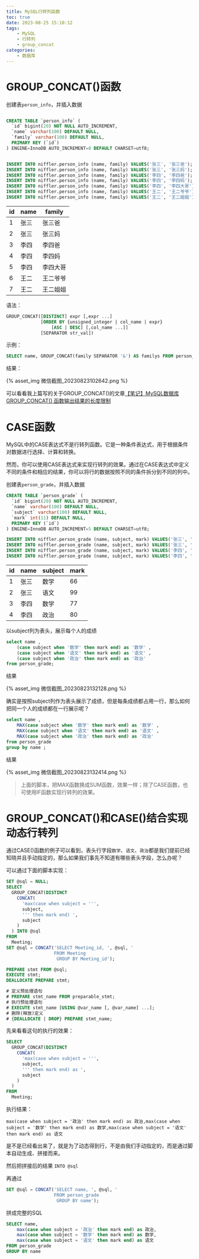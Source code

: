```yaml
---
title: MySQL行转列函数
toc: true
date: 2023-08-25 15:10:12
tags:
	- MySQL
	- 行转列
	- group_concat
categories:
	- 数据库
---
```


# GROUP_CONCAT()函数

创建表`person_info`，并插入数据

```sql

CREATE TABLE `person_info` (
  `id` bigint(20) NOT NULL AUTO_INCREMENT,
  `name` varchar(100) DEFAULT NULL,
  `family` varchar(100) DEFAULT NULL,
  PRIMARY KEY (`id`)
) ENGINE=InnoDB AUTO_INCREMENT=8 DEFAULT CHARSET=utf8;


INSERT INTO niffler.person_info (name, family) VALUES('张三', '张三爸');
INSERT INTO niffler.person_info (name, family) VALUES('张三', '张三妈');
INSERT INTO niffler.person_info (name, family) VALUES('李四', '李四爸');
INSERT INTO niffler.person_info (name, family) VALUES('李四', '李四妈');
INSERT INTO niffler.person_info (name, family) VALUES('李四', '李四大哥');
INSERT INTO niffler.person_info (name, family) VALUES('王二', '王二爷爷');
INSERT INTO niffler.person_info (name, family) VALUES('王二', '王二姐姐');
```

<!-- more -->

|id| name | family |
|--|--|--|
|1	|张三	|张三爸|
|2	|张三	|张三妈|
|3	|李四	|李四爸|
|4	|李四	|李四妈|
|5	|李四	|李四大哥|
|6	|王二	|王二爷爷|
|7	|王二	|王二姐姐|

语法：
```sql
GROUP_CONCAT([DISTINCT] expr [,expr ...]
             [ORDER BY {unsigned_integer | col_name | expr}
                 [ASC | DESC] [,col_name ...]]
             [SEPARATOR str_val])
```

示例：
```sql
SELECT name, GROUP_CONCAT(family SEPARATOR '&') AS familys FROM person_info GROUP BY name;
```

结果：

{% asset_img 微信截图_20230823102642.png %}

可以看看我上篇写的关于GROUP_CONCAT()的文章[【笔记】MySQL数据库GROUP_CONCAT() 函数输出结果的长度限制](https://blog.csdn.net/bronzehammer/article/details/132319248?spm=1001.2014.3001.5501)

# CASE函数

MySQL中的CASE表达式不是行转列函数。它是一种条件表达式，用于根据条件对数据进行选择、计算和转换。

然而，你可以使用CASE表达式来实现行转列的效果。通过在CASE表达式中定义不同的条件和相应的结果，你可以将行的数据按照不同的条件拆分到不同的列中。

创建表`person_grade`，并插入数据

```sql
CREATE TABLE `person_grade` (
  `id` bigint(20) NOT NULL AUTO_INCREMENT,
  `name` varchar(100) DEFAULT NULL,
  `subject` varchar(100) DEFAULT NULL,
  `mark` int(11) DEFAULT NULL,
  PRIMARY KEY (`id`)
) ENGINE=InnoDB AUTO_INCREMENT=5 DEFAULT CHARSET=utf8;

INSERT INTO niffler.person_grade (name, subject, mark) VALUES('张三', '数学', 66);
INSERT INTO niffler.person_grade (name, subject, mark) VALUES('张三', '语文', 99);
INSERT INTO niffler.person_grade (name, subject, mark) VALUES('李四', '数学', 77);
INSERT INTO niffler.person_grade (name, subject, mark) VALUES('李四', '政治', 80);
```

id|name|subject|mark|
|--|----|-------|----|
 1|张三  |数学     |  66|
 2|张三  |语文     |  99|
 3|李四  |数学     |  77|
 4|李四  |政治     |  80|

以subject列为表头，展示每个人的成绩

```sql
select name , 
	(case subject when '数学' then mark end) as '数学' ,
	(case subject when '语文' then mark end) as '语文' ,
	(case subject when '政治' then mark end) as '政治' 
from person_grade;
```

结果

{% asset_img 微信截图_20230823132128.png %}

确实是按照subject列作为表头展示了成绩，但是每条成绩都占用一行，那么如何把同一个人的成绩都在一行展示呢？

```sql
select name , 
	MAX(case subject when '数学' then mark end) as '数学' ,
	MAX(case subject when '语文' then mark end) as '语文' ,
	MAX(case subject when '政治' then mark end) as '政治' 
from person_grade
group by name ;
```
结果

{% asset_img 微信截图_20230823132414.png %}

> 上面的脚本，把MAX函数换成SUM函数，效果一样；除了CASE函数，也可使用IF函数实现行转列的效果。

# GROUP_CONCAT()和CASE()结合实现动态行转列

通过CASE()函数的例子可以看到，表头行字段`数学`、`语文`、`政治`都是我们提前已经知晓并且手动指定的，那么如果我们事先不知道有哪些表头字段，怎么办呢？

可以通过下面的脚本实现：

```sql
SET @sql = NULL;
SELECT
  GROUP_CONCAT(DISTINCT
    CONCAT(
      'max(case when subject = ''',
      subject,
      ''' then mark end) ',
      subject
    )
  ) INTO @sql
FROM
  Meeting;
SET @sql = CONCAT('SELECT Meeting_id, ', @sql, ' 
                  FROM Meeting 
                   GROUP BY Meeting_id');

PREPARE stmt FROM @sql;
EXECUTE stmt;
DEALLOCATE PREPARE stmt;

# 定义预处理语句
# PREPARE stmt_name FROM preparable_stmt;
# 执行预处理语句
# EXECUTE stmt_name [USING @var_name [, @var_name] ...];
# 删除(释放)定义
# {DEALLOCATE | DROP} PREPARE stmt_name;
```

先来看看这句的执行的效果：

```sql
SELECT
  GROUP_CONCAT(DISTINCT
    CONCAT(
      'max(case when subject = ''',
      subject,
      ''' then mark end) as ',
      subject
    )
  ) 
FROM
  Meeting;
```

执行结果：
```
max(case when subject = '政治' then mark end) as 政治,max(case when subject = '数学' then mark end) as 数学,max(case when subject = '语文' then mark end) as 语文
```

是不是已经看出来了，就是为了动态得到行，不是由我们手动指定的，而是通过脚本自动生成、拼接而来。

然后把拼接后的结果 `INTO @sql`

再通过

```sql
SET @sql = CONCAT('SELECT name, ', @sql, ' 
                  FROM person_grade 
                   GROUP BY name');
```

拼成完整的SQL

```sql
SELECT name,
	max(case when subject = '政治' then mark end) as 政治,
	max(case when subject = '数学' then mark end) as 数学,
	max(case when subject = '语文' then mark end) as 语文
FROM person_grade 
GROUP BY name
```